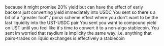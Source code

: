 

because it might promise 20% yield but can have the effect of early backers just converting yield immediately into USDC
You sent
so there's a bit of a "greater fool" / ponzi scheme effect where you don't want to be the last liquidity into the UST-USDC pair
You sent
you want to compound yield on UST until you feel like it's time to convert it to a non-algo stablecoin.
You sent
im worried that raydium is impliclty the same way. i.e. anything that pairs-trades on liquid exchanges is effectively a stablecoin